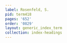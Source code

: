 ```yaml
---
label: Rosenfeld, S.
pid: term418
pages: '652'
order: '0829'
layout: generic_index_term
collection: index-headings
---
```

